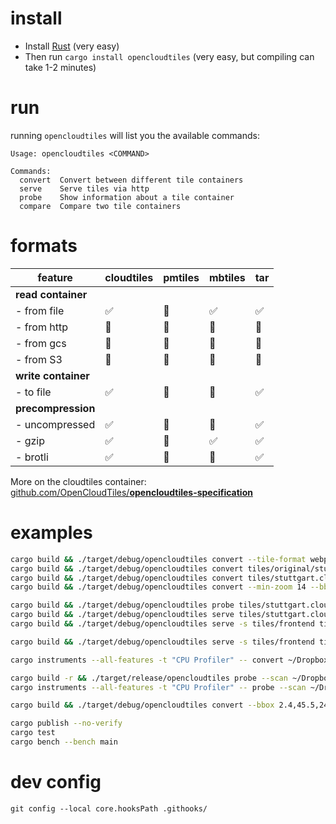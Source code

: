 
# install

- Install [Rust](https://doc.rust-lang.org/cargo/getting-started/installation.html) (very easy)
- Then run `cargo install opencloudtiles` (very easy, but compiling can take 1-2 minutes)

# run

running `opencloudtiles` will list you the available commands:
```
Usage: opencloudtiles <COMMAND>

Commands:
  convert  Convert between different tile containers
  serve    Serve tiles via http
  probe    Show information about a tile container
  compare  Compare two tile containers
```

# formats

| feature             | cloudtiles | pmtiles | mbtiles | tar |
|---------------------|------------|---------|---------|-----|
| **read container**  |            |         |         |     |
| - from file         | ✅          | 🚧      | ✅       | ✅   |
| - from http         | 🚧         | 🚧      | 🚫      | 🚫  |
| - from gcs          | 🚧         | 🚧      | 🚫      | 🚫  |
| - from S3           | 🚧         | 🚧      | 🚫      | 🚫  |
| **write container** |            |         |         |     |
| - to file           | ✅          | 🚧      | 🚧      | ✅   |
| **precompression**  |            |         |         |     |
| - uncompressed      | ✅          | 🚧      | 🚫      | ✅   |
| - gzip              | ✅          | 🚧      | ✅       | ✅   |
| - brotli            | ✅          | 🚧      | 🚫      | ✅   |

More on the cloudtiles container: [github.com/OpenCloudTiles/**opencloudtiles-specification**](https://github.com/OpenCloudTiles/opencloudtiles-specification)

# examples

```bash
cargo build && ./target/debug/opencloudtiles convert --tile-format webp tiles/original/hitzekarte.tar tiles/hitzekarte.tar
cargo build && ./target/debug/opencloudtiles convert tiles/original/stuttgart.mbtiles tiles/stuttgart.cloudtiles
cargo build && ./target/debug/opencloudtiles convert tiles/stuttgart.cloudtiles tiles/stuttgart.tar
cargo build && ./target/debug/opencloudtiles convert --min-zoom 14 --bbox -30,15,-20,20 ~/Dropbox/Dropbox\ upload/Dropbbox\ upload\ new/opencloudtiles/mbtiles/2023-01-planet.mbtiles tiles/mostly_water.cloudtiles

cargo build && ./target/debug/opencloudtiles probe tiles/stuttgart.cloudtiles
cargo build && ./target/debug/opencloudtiles serve tiles/stuttgart.cloudtiles
cargo build && ./target/debug/opencloudtiles serve -s tiles/frontend tiles/stuttgart.cloudtiles

cargo build && ./target/debug/opencloudtiles serve -s tiles/frontend tiles/original/europe.mbtiles

cargo instruments --all-features -t "CPU Profiler" -- convert ~/Dropbox/Dropbox\ upload/Dropbbox\ upload\ new/opencloudtiles/mbtiles/2023-01-eu-de.mbtiles tiles/test.cloudtiles

cargo build -r && ./target/release/opencloudtiles probe --scan ~/Dropbox/Dropbox\ upload/Dropbbox\ upload\ new/opencloudtiles/mbtiles/2023-01-eu-de.mbtiles
cargo instruments --all-features -t "CPU Profiler" -- probe --scan ~/Dropbox/Dropbox\ upload/Dropbbox\ upload\ new/opencloudtiles/mbtiles/2023-01-eu-de.mbtiles

cargo build && ./target/debug/opencloudtiles convert --bbox 2.4,45.5,24.0,55.7 ~/Dropbox/Dropbox\ upload/Dropbbox\ upload\ new/opencloudtiles/mbtiles/2023-01-planet.mbtiles ./tiles/test.cloudtiles

cargo publish --no-verify
cargo test
cargo bench --bench main

```

# dev config

```
git config --local core.hooksPath .githooks/
```

